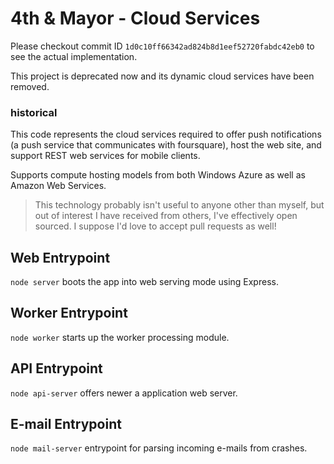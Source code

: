 # 4th & Mayor - Cloud Services

Please checkout commit ID `1d0c10ff66342ad824b8d1eef52720fabdc42eb0` to see the actual implementation.


This project is deprecated now and its dynamic cloud services have been removed.

### historical

This code represents the cloud services required to offer push notifications (a push service that communicates with foursquare), host the web site, and support REST web services for mobile clients.

Supports compute hosting models from both Windows Azure as well as Amazon Web Services.

> This technology probably isn't useful to anyone other than myself, but out of interest I have received from others, I've effectively open sourced. I suppose I'd love to accept pull requests as well!

## Web Entrypoint
`node server` boots the app into web serving mode using Express.

## Worker Entrypoint
`node worker` starts up the worker processing module.

## API Entrypoint
`node api-server` offers newer a application web server.

## E-mail Entrypoint
`node mail-server` entrypoint for parsing incoming e-mails from crashes.
